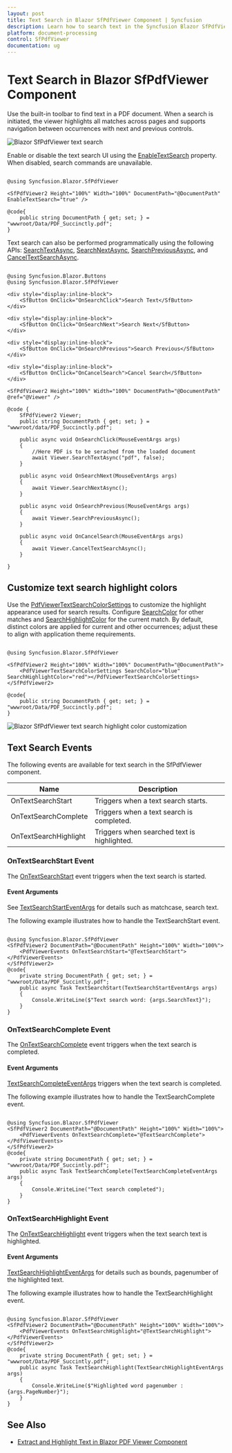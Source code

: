 ```yaml
---
layout: post
title: Text Search in Blazor SfPdfViewer Component | Syncfusion
description: Learn how to search text in the Syncfusion Blazor SfPdfViewer, enable or disable the search, and perform programmatic search operations.
platform: document-processing
control: SfPdfViewer
documentation: ug
---
```


# Text Search in Blazor SfPdfViewer Component

Use the built-in toolbar to find text in a PDF document. When a search is initiated, the viewer highlights all matches across pages and supports navigation between occurrences with next and previous controls.

![Blazor SfPdfViewer text search](../blazor-classic/images/blazor-pdfviewer-text-search.png)

Enable or disable the text search UI using the [EnableTextSearch](https://help.syncfusion.com/cr/blazor/Syncfusion.Blazor.SfPdfViewer.PdfViewerBase.html#Syncfusion_Blazor_SfPdfViewer_PdfViewerBase_EnableTextSearch) property. When disabled, search commands are unavailable.

```cshtml

@using Syncfusion.Blazor.SfPdfViewer

<SfPdfViewer2 Height="100%" Width="100%" DocumentPath="@DocumentPath" EnableTextSearch="true" />

@code{
    public string DocumentPath { get; set; } = "wwwroot/Data/PDF_Succinctly.pdf";
}

```

Text search can also be performed programmatically using the following APIs: [SearchTextAsync](https://help.syncfusion.com/cr/blazor/Syncfusion.Blazor.SfPdfViewer.PdfViewerBase.html#Syncfusion_Blazor_SfPdfViewer_PdfViewerBase_SearchTextAsync_System_String_System_Boolean_), [SearchNextAsync](https://help.syncfusion.com/cr/blazor/Syncfusion.Blazor.SfPdfViewer.PdfViewerBase.html#Syncfusion_Blazor_SfPdfViewer_PdfViewerBase_SearchNextAsync), [SearchPreviousAsync](https://help.syncfusion.com/cr/blazor/Syncfusion.Blazor.SfPdfViewer.PdfViewerBase.html#Syncfusion_Blazor_SfPdfViewer_PdfViewerBase_SearchPreviousAsync), and [CancelTextSearchAsync](https://help.syncfusion.com/cr/blazor/Syncfusion.Blazor.SfPdfViewer.PdfViewerBase.html#Syncfusion_Blazor_SfPdfViewer_PdfViewerBase_CancelTextSearchAsync).

```cshtml

@using Syncfusion.Blazor.Buttons
@using Syncfusion.Blazor.SfPdfViewer

<div style="display:inline-block">
    <SfButton OnClick="OnSearchClick">Search Text</SfButton>
</div>

<div style="display:inline-block">
    <SfButton OnClick="OnSearchNext">Search Next</SfButton>
</div>

<div style="display:inline-block">
    <SfButton OnClick="OnSearchPrevious">Search Previous</SfButton>
</div>

<div style="display:inline-block">
    <SfButton OnClick="OnCancelSearch">Cancel Search</SfButton>
</div>

<SfPdfViewer2 Height="100%" Width="100%" DocumentPath="@DocumentPath" @ref="@Viewer" />

@code {
    SfPdfViewer2 Viewer;
    public string DocumentPath { get; set; } = "wwwroot/data/PDF_Succinctly.pdf";

    public async void OnSearchClick(MouseEventArgs args)
    {
        //Here PDF is to be serached from the loaded document
        await Viewer.SearchTextAsync("pdf", false);
    }

    public async void OnSearchNext(MouseEventArgs args)
    {
        await Viewer.SearchNextAsync();
    }

    public async void OnSearchPrevious(MouseEventArgs args)
    {
        await Viewer.SearchPreviousAsync();
    }

    public async void OnCancelSearch(MouseEventArgs args)
    {
        await Viewer.CancelTextSearchAsync();
    }

}

```

## Customize text search highlight colors

Use the [PdfViewerTextSearchColorSettings](https://help.syncfusion.com/cr/blazor/Syncfusion.Blazor.SfPdfViewer.PdfViewerTextSearchColorSettings.html) to customize the highlight appearance used for search results. Configure [SearchColor](https://help.syncfusion.com/cr/blazor/Syncfusion.Blazor.SfPdfViewer.PdfViewerTextSearchColorSettings.html#Syncfusion_Blazor_SfPdfViewer_PdfViewerTextSearchColorSettings_SearchColor) for other matches and [SearchHighlightColor](https://help.syncfusion.com/cr/blazor/Syncfusion.Blazor.SfPdfViewer.PdfViewerTextSearchColorSettings.html#Syncfusion_Blazor_SfPdfViewer_PdfViewerTextSearchColorSettings_SearchHighlightColor) for the current match. By default, distinct colors are applied for current and other occurrences; adjust these to align with application theme requirements.

```cshtml

@using Syncfusion.Blazor.SfPdfViewer

<SfPdfViewer2 Height="100%" Width="100%" DocumentPath="@DocumentPath">
    <PdfViewerTextSearchColorSettings SearchColor="blue" SearchHighlightColor="red"></PdfViewerTextSearchColorSettings>
</SfPdfViewer2>

@code{
    public string DocumentPath { get; set; } = "wwwroot/Data/PDF_Succinctly.pdf";
}

```

![Blazor SfPdfViewer text search highlight color customization](./images/blazor-pdfviewer-text-search-settings.png)

## Text Search Events

The following events are available for text search in the SfPdfViewer component.

|Name|Description|
|---|---|
|OnTextSearchStart|Triggers when a text search starts.|
|OnTextSearchComplete|Triggers when a text search is completed.|
|OnTextSearchHighlight|Triggers when searched text is highlighted.|

### OnTextSearchStart Event

The [OnTextSearchStart](https://help.syncfusion.com/cr/blazor/Syncfusion.Blazor.SfPdfViewer.PdfViewerEvents.html#Syncfusion_Blazor_SfPdfViewer_PdfViewerEvents_OnTextSearchStart) event triggers when the text search is started.

#### Event Arguments

See [TextSearchStartEventArgs](https://help.syncfusion.com/cr/blazor/Syncfusion.Blazor.SfPdfViewer.TextSearchStartEventArgs.html) for details such as matchcase, search text.

The following example illustrates how to handle the TextSearchStart event.

```cshtml

@using Syncfusion.Blazor.SfPdfViewer 
<SfPdfViewer2 DocumentPath="@DocumentPath" Height="100%" Width="100%"> 
    <PdfViewerEvents OnTextSearchStart="@TextSearchStart"></PdfViewerEvents>
</SfPdfViewer2>
@code{ 
    private string DocumentPath { get; set; } = "wwwroot/Data/PDF_Succintly.pdf"; 
    public async Task TextSearchStart(TextSearchStartEventArgs args) 
    {
        Console.WriteLine($"Text search word: {args.SearchText}");
    }	 
}

```

### OnTextSearchComplete Event

The [OnTextSearchComplete](https://help.syncfusion.com/cr/blazor/Syncfusion.Blazor.SfPdfViewer.PdfViewerEvents.html#Syncfusion_Blazor_SfPdfViewer_PdfViewerEvents_OnTextSearchComplete) event triggers when the text search is completed.

#### Event Arguments

[TextSearchCompleteEventArgs](https://help.syncfusion.com/cr/blazor/Syncfusion.Blazor.SfPdfViewer.TextSearchCompleteEventArgs.html) triggers when the text search is completed.

The following example illustrates how to handle the TextSearchComplete event.

```cshtml

@using Syncfusion.Blazor.SfPdfViewer 
<SfPdfViewer2 DocumentPath="@DocumentPath" Height="100%" Width="100%"> 
    <PdfViewerEvents OnTextSearchComplete="@TextSearchComplete"></PdfViewerEvents>
</SfPdfViewer2>
@code{ 
    private string DocumentPath { get; set; } = "wwwroot/Data/PDF_Succintly.pdf"; 
    public async Task TextSearchComplete(TextSearchCompleteEventArgs args) 
    {
        Console.WriteLine("Text search completed");
    }	 
}

```

### OnTextSearchHighlight Event

The [OnTextSearchHighlight](https://help.syncfusion.com/cr/blazor/Syncfusion.Blazor.SfPdfViewer.PdfViewerEvents.html#Syncfusion_Blazor_SfPdfViewer_PdfViewerEvents_OnTextSearchHighlight) event triggers when the text search text is highlighted.

#### Event Arguments

[TextSearchHighlightEventArgs](https://help.syncfusion.com/cr/blazor/Syncfusion.Blazor.SfPdfViewer.TextSearchHighlightEventArgs.html) for details such as bounds, pagenumber of the highlighted text.

The following example illustrates how to handle the TextSearchHighlight event.

```cshtml

@using Syncfusion.Blazor.SfPdfViewer 
<SfPdfViewer2 DocumentPath="@DocumentPath" Height="100%" Width="100%"> 
    <PdfViewerEvents OnTextSearchHighlight="@TextSearchHighlight"></PdfViewerEvents>
</SfPdfViewer2>
@code{ 
    private string DocumentPath { get; set; } = "wwwroot/Data/PDF_Succintly.pdf"; 
    public async Task TextSearchHighlight(TextSearchHighlightEventArgs args) 
    {
        Console.WriteLine($"Highlighted word pagenumber : {args.PageNumber}");
    }	 
}

```

## See Also

* [Extract and Highlight Text in Blazor PDF Viewer Component](./faqs/how-to-extract-particular-text-and-highlight)